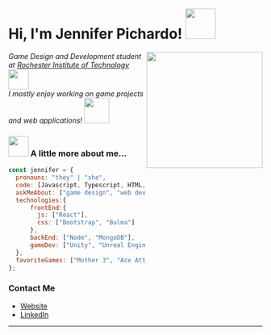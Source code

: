 <h1> Hi, I'm Jennifer Pichardo! <img src="https://media0.giphy.com/media/Plb5rBc6Be47sWspxV/200w.webp" width="60"></h1>
<img align='right' src="https://user-images.githubusercontent.com/74038190/216655825-c639587f-6eb0-4841-b622-9f522f55d40e.gif" width="230">
<p><em>Game Design and Development student at <a href="https://www.rit.edu/">Rochester Institute of Technology</a><img src="https://media4.giphy.com/media/W1rum7BdTV1xc3OHTG/200w.webp" width="40"></br>I mostly enjoy working on game projects and web applications! <img src="https://media4.giphy.com/media/iG9uNqUYA90WxQoWvx/200w.webp" width="50"> 
</em></p>

### <img src="https://media2.giphy.com/media/jtQWcLcZPnx64woMB5/200w.webp" width="40"> A little more about me...  

```javascript
const jennifer = {
  pronouns: "they" | "she",
  code: [Javascript, Typescript, HTML, CSS, C#, C++, Python],
  askMeAbout: ["game design", "web dev", "tech", "music", "art"],
  technologies:{
      frontEnd:{
        js: ["React"],
        css: ["Bootstrap", "Bulma"]
      },
      backEnd: ["Node", "MongoDB"],
      gameDev: ["Unity", "Unreal Engine"]
  },
  favoriteGames: ["Mother 3", "Ace Attorney", "Pokemon", "Wadanohara"]
};
```

### Contact Me
- [Website](https://jenniferpichardo.com/)
- [LinkedIn](https://linkedin.com/in/jennifer-pichardo)

---
